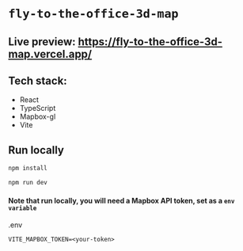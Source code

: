 # `fly-to-the-office-3d-map`

## Live preview: https://fly-to-the-office-3d-map.vercel.app/

## Tech stack:

- React
- TypeScript
- Mapbox-gl
- Vite

## Run locally

```js
npm install
```

```js
npm run dev
```

#### Note that run locally, you will need a Mapbox API token, set as a `env variable`

.env

```
VITE_MAPBOX_TOKEN=<your-token>
```
